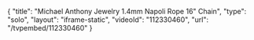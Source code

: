 {
    "title": "Michael Anthony Jewelry 1.4mm Napoli Rope 16\" Chain",
    "type": "solo",
    "layout": "iframe-static",
    "videoId": "112330460",
    "url": "\/tvpembed\/112330460"
}